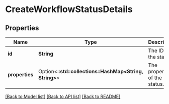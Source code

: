 # CreateWorkflowStatusDetails

## Properties

Name | Type | Description | Notes
------------ | ------------- | ------------- | -------------
**id** | **String** | The ID of the status. | 
**properties** | Option<**::std::collections::HashMap<String, String>**> | The properties of the status. | [optional]

[[Back to Model list]](../README.md#documentation-for-models) [[Back to API list]](../README.md#documentation-for-api-endpoints) [[Back to README]](../README.md)


